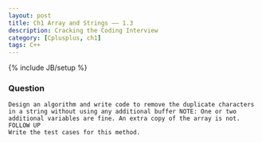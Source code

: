 ```yaml
---
layout: post
title: Ch1 Array and Strings —— 1.3
description: Cracking the Coding Interview
category: [Cplusplus, ch1]
tags: C++
---
```

{% include JB/setup %}

### Question

	Design an algorithm and write code to remove the duplicate characters in a string without using any additional buffer NOTE: One or two additional variables are fine. An extra copy of the array is not.
	FOLLOW UP
	Write the test cases for this method.
